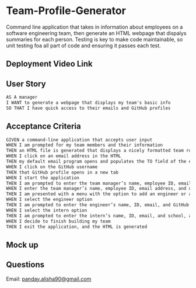 # Team-Profile-Generator

Command line application that takes in information about employees on a software engineering team, then generate an HTML webpage that dispalys summaries for each person. Testing is key to make code maintainable, so unit testing foa all part of code and ensuring it passes each test. 

## Deployment Video Link


## User Story
```md
AS A manager
I WANT to generate a webpage that displays my team's basic info
SO THAT I have quick access to their emails and GitHub profiles
```
## Acceptance Criteria
```md
GIVEN a command-line application that accepts user input
WHEN I am prompted for my team members and their information
THEN an HTML file is generated that displays a nicely formatted team roster based on user input
WHEN I click on an email address in the HTML
THEN my default email program opens and populates the TO field of the email with the address
WHEN I click on the GitHub username
THEN that GitHub profile opens in a new tab
WHEN I start the application
THEN I am prompted to enter the team manager’s name, employee ID, email address, and office number
WHEN I enter the team manager’s name, employee ID, email address, and office number
THEN I am presented with a menu with the option to add an engineer or an intern or to finish building my team
WHEN I select the engineer option
THEN I am prompted to enter the engineer’s name, ID, email, and GitHub username, and I am taken back to the menu
WHEN I select the intern option
THEN I am prompted to enter the intern’s name, ID, email, and school, and I am taken back to the menu
WHEN I decide to finish building my team
THEN I exit the application, and the HTML is generated
```

## Mock up

## Questions

Email: panday.alisha90@gmail.com




